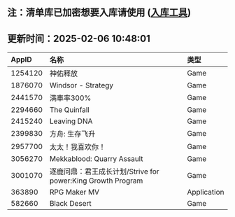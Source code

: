 ## 注：清单库已加密想要入库请使用 ([入库工具](https://github.com/BlankTMing/ManifestAutoUpdate/releases))

## 更新时间：2025-02-06 10:48:01
| AppID | 名称 | 类型  |
| :-------------------- | :----------------------------- | :----------- |
| 1254120 | 神佑释放| Game |
| 1876070 | Windsor - Strategy| Game |
| 2441570 | 満車率300%| Game |
| 2294660 | The Quinfall| Game |
| 2415240 | Leaving DNA| Game |
| 2399830 | 方舟: 生存飞升| Game |
| 2957700 | 太太！我喜欢你！| Game |
| 3056270 | Mekkablood: Quarry Assault| Game |
| 3001070 | 逐鹿问鼎：君王成长计划/Strive for power:King Growth Program| Game |
| 363890 | RPG Maker MV| Application |
| 582660 | Black Desert| Game |
